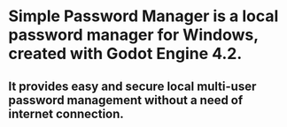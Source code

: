 # Simple Password Manager is a local password manager for Windows, created with Godot Engine 4.2.
## It provides easy and secure local multi-user password management without a need of internet connection.
